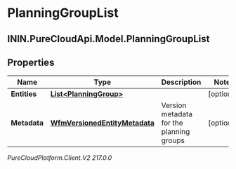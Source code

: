 # PlanningGroupList

## ININ.PureCloudApi.Model.PlanningGroupList

## Properties

|Name | Type | Description | Notes|
|------------ | ------------- | ------------- | -------------|
| **Entities** | [**List&lt;PlanningGroup&gt;**](PlanningGroup) |  | [optional] |
| **Metadata** | [**WfmVersionedEntityMetadata**](WfmVersionedEntityMetadata) | Version metadata for the planning groups | [optional] |



_PureCloudPlatform.Client.V2 217.0.0_
